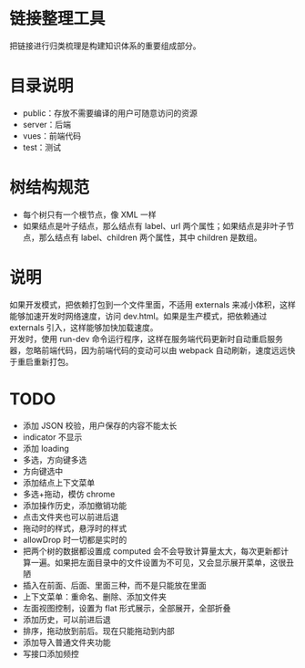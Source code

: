 # 链接整理工具

把链接进行归类梳理是构建知识体系的重要组成部分。

# 目录说明

- public：存放不需要编译的用户可随意访问的资源
- server：后端
- vues：前端代码
- test：测试

# 树结构规范

- 每个树只有一个根节点，像 XML 一样
- 如果结点是叶子结点，那么结点有 label、url 两个属性；如果结点是非叶子节点，那么结点有 label、children 两个属性，其中 children 是数组。

# 说明

如果开发模式，把依赖打包到一个文件里面，不适用 externals 来减小体积，这样能够加速开发时网络速度，访问 dev.html。如果是生产模式，把依赖通过 externals 引入，这样能够加快加载速度。  
开发时，使用 run-dev 命令运行程序，这样在服务端代码更新时自动重启服务器，忽略前端代码，因为前端代码的变动可以由 webpack 自动刷新，速度远远快于重启重新打包。

# TODO

- 添加 JSON 校验，用户保存的内容不能太长
- indicator 不显示
- 添加 loading
- 多选，方向键多选
- 方向键选中
- 添加结点上下文菜单
- 多选+拖动，模仿 chrome
- 添加操作历史，添加撤销功能
- 点击文件夹也可以前进后退
- 拖动时的样式，悬浮时的样式
- allowDrop 时一切都是实时的
- 把两个树的数据都设置成 computed 会不会导致计算量太大，每次更新都计算一遍。如果把左面目录中的文件设置为不可见，又会显示展开菜单，这很丑陋
- 插入在前面、后面、里面三种，而不是只能放在里面
- 上下文菜单：重命名、删除、添加文件夹
- 左面视图控制，设置为 flat 形式展示，全部展开，全部折叠
- 添加历史，可以前进后退
- 排序，拖动放到前后。现在只能拖动到内部
- 添加导入普通文件夹功能
- 写接口添加频控
